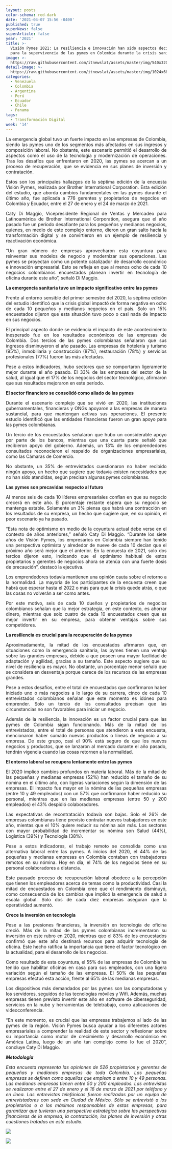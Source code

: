 ```yaml
---
layout: posts
color-schema: red-dark
date: '2021-04-07 15:56 -0400'
published: true
superNews: false
superArticle: false
year: '2021'
title: >-
  Visión Pymes 2021: La resiliencia e innovación han sido aspectos decisivos
  para la supervivencia de las pymes en Colombia durante la crisis sanitaria
image: >-
  https://raw.githubusercontent.com/itnewslat/assets/master/img/540x320/Futuro-p.jpg
detail-image: >-
  https://raw.githubusercontent.com/itnewslat/assets/master/img/1024x680/Futuro-g.jpg
categories:
  - Venezuela
  - Colombia
  - Argentina
  - Perú
  - Ecuador
  - Chile
  - Panama
tags:
  - Transformación Digital
week: '14'
---
```


<p style="text-align: justify;">La emergencia global tuvo un fuerte impacto en las empresas de Colombia, siendo las pymes uno de los segmentos más afectados en sus ingresos y composición laboral. No obstante, este escenario permitió el desarrollo de aspectos como el uso de la tecnología y modernización de operaciones. Tras los desafíos que enfrentaron en 2020, las pymes se acercan a un proceso de recuperación, que se evidencia en sus planes de inversión y contratación.</p>
<p style="text-align: justify;">Estos son los principales hallazgos de la séptima edición de la encuesta Visión Pymes, realizada por Brother International Corporation. Esta edición del estudio, que aborda cambios fundamentales en las pymes durante el último año, fue aplicada a 776 gerentes y propietarios de negocios en Colombia y Ecuador, entre el 27 de enero y el 24 de marzo de 2021.</p>
<p style="text-align: justify;">Caty Di Maggio, Vicepresidente Regional de Ventas y Mercadeo para Latinoamérica de Brother International Corporation, asegura que el año pasado fue un período desafiante para los pequeños y medianos negocios, quienes, en medio de este complejo entorno, dieron un gran salto hacía la transformación digital y se convirtieron en un ejemplo de resiliencia y reactivación económica.</p>
<p style="text-align: justify;">“Un gran número de empresas aprovecharon esta coyuntura para reinventar sus modelos de negocio y modernizar sus operaciones. Las pymes se proyectan como un potente catalizador de desarrollo económico e innovación empresarial. Esto se refleja en que al menos ocho de cada 10 negocios colombianos encuestados planean invertir en tecnología de oficina durante este año”, señaló Di Maggio.</p>
<p style="text-align: justify;"><strong>La emergencia sanitaria tuvo un impacto significativo entre las pymes</strong></p>
<p style="text-align: justify;">Frente al entorno sensible del primer semestre del 2020, la séptima edición del estudio identificó que la crisis global impactó de forma negativa en ocho de cada 10 pequeños y medianos negocios en el país. Solo un 15% encuestados dijeron que esta situación tuvo poco o casi nada de impacto en sus negocios.</p>
<p style="text-align: justify;">El principal aspecto donde se evidencia el impacto de este acontecimiento inesperado fue en los resultados económicos de las empresas de Colombia. Dos tercios de las pymes colombianas señalaron que sus ingresos disminuyeron el año pasado. Las empresas de hotelería y turismo (95%), inmobiliaria y construcción (87%), restauración (78%) y servicios profesionales (77%) fueron las más afectadas.</p>
<p style="text-align: justify;">Pese a estos indicadores, hubo sectores que se comportaron ligeramente mejor durante el año pasado. El 33% de las empresas del sector de la salud, al igual que el 17% de los negocios del sector tecnológico, afirmaron que sus resultados mejoraron en este período.</p>
<p style="text-align: justify;"><strong>El sector financiero se consolidó como aliado de las pymes</strong></p>
<p style="text-align: justify;">Durante el escenario complejo que se vivió en 2020, las instituciones gubernamentales, financieras y ONGs apoyaron a las empresas de manera sustancial, para que mantengan activas sus operaciones. El presente estudio identificó que las entidades financieras fueron un gran apoyo para las pymes colombianas.</p>
<p style="text-align: justify;">Un tercio de los encuestados señalaron que hubo un considerable apoyo por parte de los bancos, mientras que una cuarta parte señaló que recibieron apoyo del gobierno. Además, un 13% de los emprendedores consultados reconocieron el respaldo de organizaciones empresariales, como las Cámaras de Comercio.</p>
<p style="text-align: justify;">No obstante, un 35% de entrevistados cuestionaron no haber recibido ningún apoyo, un hecho que sugiere que todavía existen necesidades que no han sido atendidas, según precisan algunas pymes colombianas.</p>
<p style="text-align: justify;"><strong>Las pymes son precavidas respecto al futuro</strong></p>
<p style="text-align: justify;">Al menos seis de cada 10 líderes empresariales confían en que su negocio crecerá en este año. El porcentaje restante espera que su negocio se mantenga estable. Solamente un 3% piensa que habrá una contracción en los resultados de su empresa, un hecho que sugiere que, en su opinión, el peor escenario ya ha pasado.</p>
<p style="text-align: justify;">“Esta nota de optimismo en medio de la coyuntura actual debe verse en el contexto de años anteriores,” señaló Caty Di Maggio. “Durante los siete años de Visión Pymes, los empresarios en Colombia siempre han tenido una perspectiva optimista y alrededor de nueve de cada 10 decían que el próximo año será mejor que el anterior. En la encuesta de 2021, solo dos tercios dijeron esto, indicando que el optimismo habitual de estos propietarios y gerentes de negocios ahora se atenúa con una fuerte dosis de precaución”, destacó la ejecutiva.</p>
<p style="text-align: justify;">Los emprendedores todavía mantienen una opinión cauta sobre el retorno a la normalidad. La mayoría de los participantes de la encuesta creen que habrá que esperar hasta el 2022 o más para que la crisis quede atrás, o que las cosas no volverán a ser como antes.</p>
<p style="text-align: justify;">Por este motivo, seis de cada 10 dueños y propietarios de negocios colombianos señalan que la mejor estrategia, en este contexto, es ahorrar dinero, mientras que solo cuatro de cada 10 encuestados creen que es mejor invertir en su empresa, para obtener ventajas sobre sus competidores.</p>
<p style="text-align: justify;"><strong>La resiliencia es crucial para la recuperación de las pymes</strong></p>
<p style="text-align: justify;">Aproximadamente, la mitad de los encuestados afirmaron que, en situaciones como la emergencia sanitaria, las pymes tienen una ventaja sobre las grandes empresas, debido a que poseen una mayor facilidad de adaptación y agilidad, gracias a su tamaño. Este aspecto sugiere que su nivel de resiliencia es mayor. No obstante, un porcentaje menor señaló que se considera en desventaja porque carece de los recursos de las empresas grandes.</p>
<p style="text-align: justify;">Pese a estos desafíos, entre el total de encuestados que confirmaron haber iniciado uno o más negocios a lo largo de su carrera, cinco de cada 10 entrevistados colombianos señalan que este momento es idóneo para emprender. Solo un tercio de los consultados precisan que las circunstancias no son favorables para iniciar un negocio.</p>
<p style="text-align: justify;">Además de la resiliencia, la innovación es un factor crucial para que las pymes de Colombia sigan funcionando. Más de la mitad de los entrevistados, entre el total de personas que atendieron a esta encuesta, mencionaron haber sumado nuevos productos o líneas de negocio a su empresa. De este grupo, casi el 90% está seguro de que los nuevos negocios y productos, que se lanzaron al mercado durante el año pasado, tendrán vigencia cuando las cosas retornen a la normalidad.</p>
<p style="text-align: justify;"><strong>El entorno laboral se recupera lentamente entre las pymes</strong></p>
<p style="text-align: justify;">El 2020 implicó cambios profundos en materia laboral. Más de la mitad de las pequeñas y medianas empresas (52%) han reducido el tamaño de su nómina en el último año, con ligeras variaciones según la dimensión de las empresas. El impacto fue mayor en la nómina de las pequeñas empresas (entre 10 y 49 empleados) con un 57% que confirmaron haber reducido su personal, mientras que en las medianas empresas (entre 50 y 200 empleados) el 43% despidió colaboradores.</p>
<p style="text-align: justify;">Las expectativas de recontratación todavía son bajas. Solo el 26% de empresas colombianas tiene previsto contratar nuevos trabajadores en este año, mientas que el 10% quiere reducir su nómina aún más. Los sectores con mayor probabilidad de incrementar su nómina son Salud (44%), Logística (39%) y Tecnología (38%).</p>
<p style="text-align: justify;">Pese a estos indicadores, el trabajo remoto se consolida como una alternativa laboral entre las pymes. A inicios del 2020, el 44% de las pequeñas y medianas empresas en Colombia contaban con trabajadores remotos en su nómina. Hoy en día, el 74% de los negocios tiene en su personal colaboradores a distancia.</p>
<p style="text-align: justify;">Este pausado proceso de recuperación laboral obedece a la percepción que tienen los empleadores acerca de temas como la productividad. Casi la mitad de encuestados en Colombia cree que el rendimiento disminuyó, como consecuencia de los cambios que implicó la emergencia de salud a escala global. Solo dos de cada diez empresas aseguran que la operatividad aumentó.</p>
<p style="text-align: justify;"><strong>Crece la inversión en tecnología</strong></p>
<p style="text-align: justify;">Pese a las presiones financieras, la inversión en tecnología de oficina creció. Más de la mitad de las pymes colombianas incrementaron su inversión en este rubro en 2020, mientras que el 83% de los encuestados confirmó que este año destinará recursos para adquirir tecnología de oficina. Este hecho ratifica la importancia que tiene el factor tecnológico en la actualidad, para el desarrollo de los negocios.</p>
<p style="text-align: justify;">Como resultado de esta coyuntura, el 55% de las empresas de Colombia ha tenido que habilitar oficinas en casa para sus empleados, con una ligera variación según el tamaño de las empresas. El 50% de las pequeñas empresas efectuó esta acción, frente al 65% de las medianas empresas.</p>
<p style="text-align: justify;">Los dispositivos más demandados por las pymes son las computadoras y los servidores, seguidos de las tecnologías móviles y Wifi. Además, muchas empresas tienen previsto invertir este año en software de ciberseguridad, servicios en la nube y herramientas de teletrabajo, como aplicaciones de videoconferencia.</p>
<p style="text-align: justify;">“En este momento, es crucial que las empresas trabajemos al lado de las pymes de la región. Visión Pymes busca ayudar a los diferentes actores empresariales a comprender la realidad de este sector y reflexionar sobre su importancia como motor de crecimiento y desarrollo económico en América Latina, luego de un año tan complejo como lo fue el 2020”, concluye Caty Di Maggio.</p>
<p style="text-align: justify;"><em><strong>Metodología</strong></em></p>
<p style="text-align: justify;"><em>Esta encuesta representa las opiniones de 526 propietarios y gerentes de pequeñas y medianas empresas de toda Colombia. Las pequeñas empresas se definen como aquellas que emplean a entre 10 y 49 personas. Las medianas empresas tienen entre 50 y 200 empleados. Las entrevistas se realizaron entre el 27 de enero y el 16 de marzo de 2021 por teléfono y en línea. Las entrevistas telefónicas fueron realizadas por un equipo de entrevistadores con sede en Ciudad de México. Sólo se entrevistó a los propietarios o a los máximos responsables de estas empresas, para garantizar que tuvieran una perspectiva estratégica sobre las perspectivas financieras de la empresa, la contratación, los planes de inversión y otras cuestiones tratadas en este estudio.</em></p>

![](https://raw.githubusercontent.com/itnewslat/assets/master/img/540x320/Futuro-p.jpg)

<img src="https://tracker.metricool.com/c3po.jpg?hash=56f88a41e39ab42c063cc51676587a04"/>
